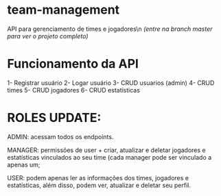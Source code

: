 # team-management
API para gerenciamento de times e jogadores\n
*(entre na branch master para ver o projeto completo)*

# Funcionamento da API
1- Registrar usuário
2- Logar usuário
3- CRUD usuarios (admin)
4- CRUD times
5- CRUD jogadores
6- CRUD estatísticas

# ROLES UPDATE:

ADMIN: acessam todos os endpoints.

MANAGER: permissões de user + criar, atualizar e deletar jogadores e estatísticas vinculados ao seu time (cada manager pode ser vinculado a apenas um;

USER: podem apenas ler as informações dos times, jogadores e estatísticas,
além disso, podem ver, atualizar e deletar seu perfil.
